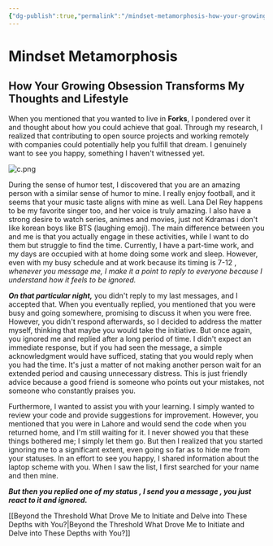 ```yaml
---
{"dg-publish":true,"permalink":"/mindset-metamorphosis-how-your-growing-obsession-transforms-my-thoughts-and-lifestyle/","noteIcon":""}
---
```


# Mindset Metamorphosis
## How Your Growing Obsession Transforms My Thoughts and Lifestyle

When you mentioned that you wanted to live in **Forks**, I pondered over it and thought about how you could achieve that goal. Through my research, I realized that contributing to open source projects and working remotely with companies could potentially help you fulfill that dream. I genuinely want to see you happy, something I haven't witnessed yet.


![c.png](/img/user/c.png)

During the sense of humor test, I discovered that you are an amazing person with a similar sense of humor to mine. I really enjoy football, and it seems that your music taste aligns with mine as well. Lana Del Rey happens to be my favorite singer too, and her voice is truly amazing. I also have a strong desire to watch series, animes and movies, just not Kdramas i don't like korean boys like BTS (laughing emoji). The main difference between you and me is that you actually engage in these activities, while I want to do them but struggle to find the time. Currently, I have a part-time work, and my days are occupied with at home doing some work and sleep. However, even with my busy schedule and at work because its timing is 7-12 , *whenever you message me, I make it a point to reply to everyone because I understand how it feels to be ignored.*

***On that particular night,*** you didn't reply to my last messages, and I accepted that. When you eventually replied, you mentioned that you were busy and going somewhere, promising to discuss it when you were free. However, you didn't respond afterwards, so I decided to address the matter myself, thinking that maybe you would take the initiative. But once again, you ignored me and replied after a long period of time. I didn't expect an immediate response, but if you had seen the message, a simple acknowledgment would have sufficed, stating that you would reply when you had the time. It's just a matter of not making another person wait for an extended period and causing unnecessary distress. This is just friendly advice because a good friend is someone who points out your mistakes, not someone who constantly praises you.

Furthermore, I wanted to assist you with your learning. I simply wanted to review your code and provide suggestions for improvement. However, you mentioned that you were in Lahore and would send the code when you returned home, and I'm still waiting for it. I never showed you that these things bothered me; I simply let them go. But then I realized that you started ignoring me to a significant extent, even going so far as to hide me from your statuses. In an effort to see you happy, I shared information about the laptop scheme with you. When I saw the list, I first searched for your name and then mine.

***But then you replied one of my status  , I send you a message , you just react to it and ignored.***

[[Beyond the Threshold What Drove Me to Initiate and Delve into These Depths with You?\|Beyond the Threshold What Drove Me to Initiate and Delve into These Depths with You?]]

